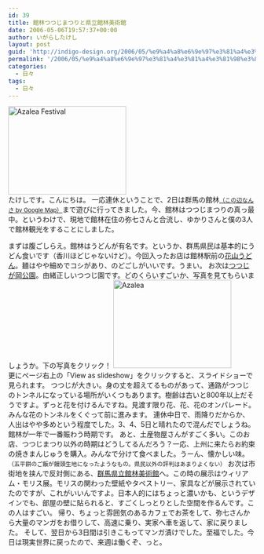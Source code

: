```yaml
---
id: 39
title: 館林つつじまつりと県立館林美術館
date: 2006-05-06T19:57:37+00:00
author: いがらしたけし
layout: post
guid: 'http://indigo-design.org/2006/05/%e9%a4%a8%e6%9e%97%e3%81%a4%e3%81%a4%e3%81%98%e3%81%be%e3%81%a4%e3%82%8a%e3%81%a8%e7%9c%8c%e7%ab%8b%e9%a4%a8%e6%9e%97%e7%be%8e%e8%a1%93%e9%a4%a8/'
permalink: '/2006/05/%e9%a4%a8%e6%9e%97%e3%81%a4%e3%81%a4%e3%81%98%e3%81%be%e3%81%a4%e3%82%8a%e3%81%a8%e7%9c%8c%e7%ab%8b%e9%a4%a8%e6%9e%97%e7%be%8e%e8%a1%93%e9%a4%a8/'
categories:
  - 日々
tags:
  - 日々
---
```

<a href="http://www.flickr.com/photos/takeshi81/139254469/" title="Photo Sharing"><img src="http://static.flickr.com/55/139254469_9161659c95_m.jpg" width="240" height="180" alt="Azalea Festival" border="0" /></a><br />
たけしです。こんにちは。
一応連休ということで、2日は群馬の館林<span style="font-size: smaller"><a href="http://www.google.co.jp/maphp?hl=ja&amp;q=%E9%A4%A8%E6%9E%97&amp;ll=36.248703,139.526367&amp;spn=4.128118,9.667969&amp;om=1" target="_blank">（この辺なんさ by Google Map）</a></span>まで遊びに行ってきました。今、館林はつつじまつりの真っ最中。というわけで、現地で館林在住の弥七さんと合流し、ゆかりさんと僕の3人で館林観光をすることにしました。

<!--more-->
まずは腹ごしらえ。館林はうどんが有名です。というか、群馬県民は基本的にうどん食いです（香川ほどじゃないけど）。今回入ったお店は館林駅前の<a href="http://www.rakuten.co.jp/hanayama/" target="_blank">花山うどん</a>。麺はやや細めでコシがあり、のどごしがいいです。うまい。
お次は<a href="http://www.city.tatebayashi.gunma.jp/tsutsuji/" target="_blank">つつじが岡公園</a>。由緒正しいつつじ園です。どのくらいすごいか、写真を見てもらいましょうか。下の写真をクリック！
<a href="http://www.flickr.com/photos/takeshi81/sets/72057594126818254/" title="Photo Sharing" target="_blank"><img src="http://static.flickr.com/49/141250555_cf095ac5f6_m.jpg" width="240" height="180" alt="Azalea" border="0" /></a><br />
更にページ右上の「View as slideshow」をクリックすると、スライドショーで見られます。
つつじが大きい。身の丈を超えてるものがあって、通路がつつじのトンネルになっている場所がいくつもあります。樹齢は古いと800年以上だそうですよ。ずっと花を付けるんですね。見渡す限り花、花、花のオンパレード。みんな花のトンネルをくぐって前に進みます。
連休中日で、雨降りだからか、人出はやや多めという程度でした。3、4、5日と晴れたので混んだでしょうね。館林が一年で一番賑わう時期です。
あと、土産物屋さんがすごく多い。このお店、つつじまつり以外の時期はどうしてるんだろう？一応、上州に来たらお約束の焼きまんじゅうを購入。みんなで分けて食べました。うーん、懐かしい味。<span style="font-size: smaller">（五平餅のご飯が饅頭生地になったようなもの。県民以外の評判はあまりよくない）</span>
お次は市街地を挟んで反対側にある、<a href="http://www.gmat.gsn.ed.jp/" target="_blank">群馬県立館林美術館</a>へ。この時の展示はウィリアム・モリス展。モリスの関わった壁紙やタペストリー、家具などが展示されていたのですが、これがいいんですよ。日本人的にはちょっと濃いかも、というデザインでも、部屋の壁に貼られると、すごくしっとりとした空間を作るんです。この人はすごい。
帰り、ちょっと雰囲気のあるカフェでお茶をして、弥七さんから大量のマンガをお借りして、高速に乗り、実家へ車を返して、家に戻りました。
そして、翌日から3日間は引きこもってマンガ漬けでした。至福でした。今日は現実世界に戻ったので、来週は働くぞ、っと。